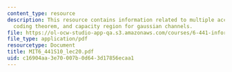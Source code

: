 ```yaml
---
content_type: resource
description: This resource contains information related to multiple access channels,
  coding theorem, and capacity region for gaussian channels.
file: https://ol-ocw-studio-app-qa.s3.amazonaws.com/courses/6-441-information-theory-spring-2010/c16904aa3e70007b0d643d17856ecaa1_MIT6_441S10_lec20.pdf
file_type: application/pdf
resourcetype: Document
title: MIT6_441S10_lec20.pdf
uid: c16904aa-3e70-007b-0d64-3d17856ecaa1
---
```

